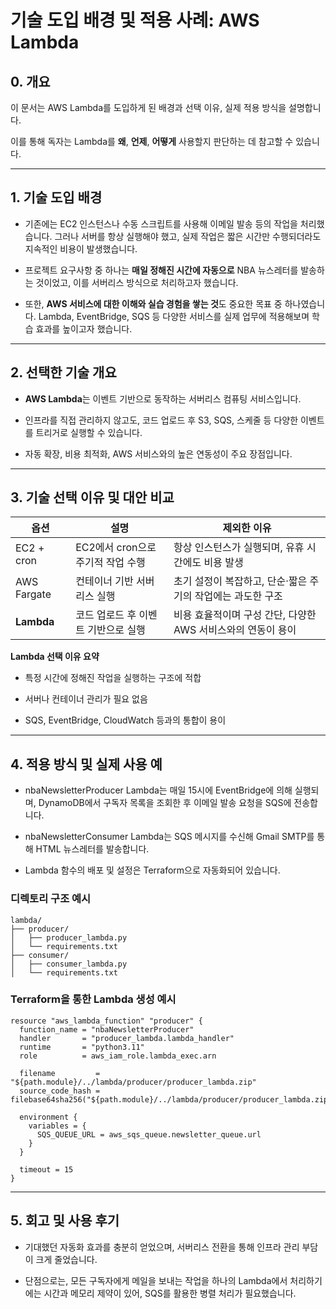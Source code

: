 # **기술 도입 배경 및 적용 사례: AWS Lambda**

## **0. 개요**

이 문서는 AWS Lambda를 도입하게 된 배경과 선택 이유, 실제 적용 방식을 설명합니다.

이를 통해 독자는 Lambda를 **왜**, **언제**, **어떻게** 사용할지 판단하는 데 참고할 수 있습니다.

---

## **1. 기술 도입 배경**

- 기존에는 EC2 인스턴스나 수동 스크립트를 사용해 이메일 발송 등의 작업을 처리했습니다. 그러나 서버를 항상 실행해야 했고, 실제 작업은 짧은 시간만 수행되더라도 지속적인 비용이 발생했습니다.
    
- 프로젝트 요구사항 중 하나는 **매일 정해진 시간에 자동으로** NBA 뉴스레터를 발송하는 것이었고, 이를 서버리스 방식으로 처리하고자 했습니다.

- 또한, **AWS 서비스에 대한 이해와 실습 경험을 쌓는 것**도 중요한 목표 중 하나였습니다. Lambda, EventBridge, SQS 등 다양한 서비스를 실제 업무에 적용해보며 학습 효과를 높이고자 했습니다.

---

## **2. 선택한 기술 개요**

- **AWS Lambda**는 이벤트 기반으로 동작하는 서버리스 컴퓨팅 서비스입니다.
    
- 인프라를 직접 관리하지 않고도, 코드 업로드 후 S3, SQS, 스케줄 등 다양한 이벤트를 트리거로 실행할 수 있습니다.
    
- 자동 확장, 비용 최적화, AWS 서비스와의 높은 연동성이 주요 장점입니다.

---

## **3. 기술 선택 이유 및 대안 비교**

| **옵션**      | **설명**                 | **제외한 이유**                           |
| ----------- | ---------------------- | ------------------------------------ |
| EC2 + cron  | EC2에서 cron으로 주기적 작업 수행 | 항상 인스턴스가 실행되며, 유휴 시간에도 비용 발생         |
| AWS Fargate | 컨테이너 기반 서버리스 실행        | 초기 설정이 복잡하고, 단순·짧은 주기의 작업에는 과도한 구조   |
| **Lambda**  | 코드 업로드 후 이벤트 기반으로 실행   | 비용 효율적이며 구성 간단, 다양한 AWS 서비스와의 연동이 용이 |
**Lambda 선택 이유 요약**

- 특정 시간에 정해진 작업을 실행하는 구조에 적합
    
- 서버나 컨테이너 관리가 필요 없음
    
- SQS, EventBridge, CloudWatch 등과의 통합이 용이

--- 

## **4. 적용 방식 및 실제 사용 예**

- nbaNewsletterProducer Lambda는 매일 15시에 EventBridge에 의해 실행되며, DynamoDB에서 구독자 목록을 조회한 후 이메일 발송 요청을 SQS에 전송합니다.
    
- nbaNewsletterConsumer Lambda는 SQS 메시지를 수신해 Gmail SMTP를 통해 HTML 뉴스레터를 발송합니다.
    
- Lambda 함수의 배포 및 설정은 Terraform으로 자동화되어 있습니다.

### **디렉토리 구조 예시**

```
lambda/
├── producer/
│   ├── producer_lambda.py
│   └── requirements.txt
├── consumer/
│   ├── consumer_lambda.py
│   └── requirements.txt
```
### **Terraform을 통한 Lambda 생성 예시**

```hcl
resource "aws_lambda_function" "producer" {
  function_name = "nbaNewsletterProducer"
  handler       = "producer_lambda.lambda_handler"
  runtime       = "python3.11"
  role          = aws_iam_role.lambda_exec.arn

  filename         = "${path.module}/../lambda/producer/producer_lambda.zip"
  source_code_hash = filebase64sha256("${path.module}/../lambda/producer/producer_lambda.zip")

  environment {
    variables = {
      SQS_QUEUE_URL = aws_sqs_queue.newsletter_queue.url
    }
  }

  timeout = 15
}
```
---- 
## **5. 회고 및 사용 후기**

- 기대했던 자동화 효과를 충분히 얻었으며, 서버리스 전환을 통해 인프라 관리 부담이 크게 줄었습니다.
    
- 단점으로는, 모든 구독자에게 메일을 보내는 작업을 하나의 Lambda에서 처리하기에는 시간과 메모리 제약이 있어, SQS를 활용한 병렬 처리가 필요했습니다.
